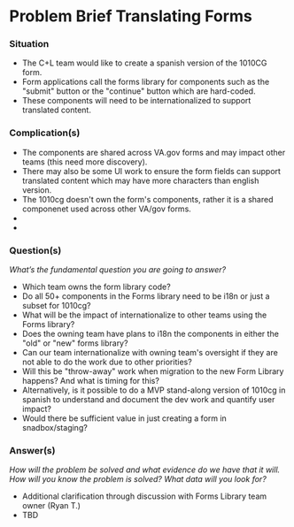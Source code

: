 # Problem Brief Translating Forms

### Situation

- The C+L team would like to create a spanish version of the 1010CG form.
- Form applications call the forms library for components such as the "submit" button or the "continue" button which are hard-coded.
- These components will need to be internationalized to support translated content.

### Complication(s)

- The components are shared across VA.gov forms and may impact other teams (this need more discovery).
- There may also be some UI work to ensure the form fields can support translated content which may have more characters than english version.
- The 1010cg doesn't own the form's components, rather it is a shared componenet used across other VA/gov forms.
-
- 
### Question(s)
_What’s the fundamental question you are going  to answer?_ 

- Which team owns the form library code?
- Do all 50+ components in the Forms library need to be i18n or just a subset for 1010cg?
- What will be the impact of internationalize to other teams using the Forms library?
- Does the owning team have plans to i18n the components in either the "old" or "new" forms library? 
- Can our team internationalize with owning team's oversight if they are not able to do the work due to other priorities?
- Will this be "throw-away" work when migration to the new Form Library happens? And what is timing for this?
- Alternatively, is it possible to do a MVP stand-along version of 1010cg in spanish to understand and document the dev work and quantify user impact?
- Would there be sufficient value in just creating a form in snadbox/staging?

### Answer(s)
_How will the problem be solved and what evidence do we have that it will._ 
_How will you know the problem is solved? What data will you look for?_

- Additional clarification through discussion with Forms Library team owner (Ryan T.)
- TBD
